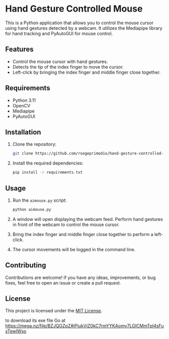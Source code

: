 # Hand Gesture Controlled Mouse

This is a Python application that allows you to control the mouse cursor using hand gestures detected by a webcam. It utilizes the Mediapipe library for hand tracking and PyAutoGUI for mouse control.

## Features

- Control the mouse cursor with hand gestures.
- Detects the tip of the index finger to move the cursor.
- Left-click by bringing the index finger and middle finger close together.

## Requirements

- Python 3.11
- OpenCV
- Mediapipe
- PyAutoGUI

## Installation

1. Clone the repository:

    ```bash
    git clone https://github.com/roogeprimodio/hand-gesture-controlled-mouse.git
    ```

2. Install the required dependencies:

    ```bash
    pip install -r requirements.txt
    ```

## Usage

1. Run the `aimouse.py` script:

    ```bash
    python aimouse.py
    ```

2. A window will open displaying the webcam feed. Perform hand gestures in front of the webcam to control the mouse cursor.

3. Bring the index finger and middle finger close together to perform a left-click.

4. The cursor movements will be logged in the command line.

## Contributing

Contributions are welcome! If you have any ideas, improvements, or bug fixes, feel free to open an issue or create a pull request.

## License

This project is licensed under the [MIT License](LICENSE).



to download its exe file Go at https://mega.nz/file/BZJQGZpZ#iPiukVjZ0kC7rmYYKAomy7LGICMmTpl4sFuxTewlWxo

